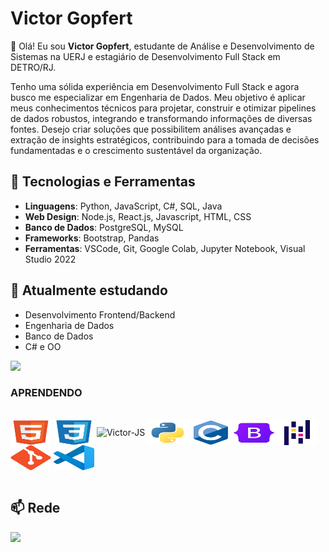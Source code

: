 # Victor Gopfert

👋 Olá! Eu sou **Victor Gopfert**, estudante de Análise e Desenvolvimento de Sistemas na UERJ e estagiário de Desenvolvimento Full Stack em DETRO/RJ.

Tenho uma sólida experiência em Desenvolvimento Full Stack e agora busco me especializar em Engenharia de Dados. Meu objetivo é aplicar meus conhecimentos técnicos para projetar, construir e otimizar pipelines de dados robustos, integrando e transformando informações de diversas fontes. Desejo criar soluções que possibilitem análises avançadas e extração de insights estratégicos, contribuindo para a tomada de decisões fundamentadas e o crescimento sustentável da organização.

## 🔧 Tecnologias e Ferramentas
- **Linguagens**: Python, JavaScript, C#, SQL, Java
- **Web Design**: Node.js, React.js, Javascript, HTML, CSS
- **Banco de Dados**: PostgreSQL, MySQL
- **Frameworks**: Bootstrap, Pandas
- **Ferramentas**: VSCode, Git, Google Colab, Jupyter Notebook, Visual Studio 2022

## 🌱 Atualmente estudando
- Desenvolvimento Frontend/Backend
- Engenharia de Dados
- Banco de Dados
- C# e OO

<div align="left>
  <a href="https://github.com/vicgopfert">
  <img height="180em" src="https://github-readme-stats.vercel.app/api/top-langs/?username=vicgopfert&layout=compact&langs_count=9&theme=onedark"/>
</div>

### APRENDENDO

<div style="display: inline_block"><br>
  <img align="center" alt="Victor-HTML" height="40" width="65" src="https://raw.githubusercontent.com/devicons/devicon/master/icons/html5/html5-original.svg">
  <img align="center" alt="Victor-CSS" height="40" width="65" src="https://raw.githubusercontent.com/devicons/devicon/master/icons/css3/css3-original.svg">
  <img align="center" alt="Victor-JS" height="40" width="65" src="https://cdn.jsdelivr.net/gh/devicons/devicon/icons/javascript/javascript-original.svg">
  <img align="center" alt="Victor-Python" height="40" width="65" src="https://raw.githubusercontent.com/devicons/devicon/master/icons/python/python-original.svg">
  <img align="center" alt="Victor-C" height="40" width="65" src="https://raw.githubusercontent.com/devicons/devicon/master/icons/c/c-original.svg">
  <img align="center" alt="Victor-Bootstrap" height="40" width="65" src="https://raw.githubusercontent.com/devicons/devicon/master/icons/bootstrap/bootstrap-original.svg">
  <img align="center" alt="Victor-Pandas" height="40" width="65" src="https://raw.githubusercontent.com/devicons/devicon/master/icons/pandas/pandas-original.svg">
  <img align="center" alt="Victor-Git" height="40" width="65" src="https://raw.githubusercontent.com/devicons/devicon/master/icons/git/git-original.svg">
  <img align="center" alt="Victor-VSCode" height="40" width="65" src="https://raw.githubusercontent.com/devicons/devicon/master/icons/vscode/vscode-original.svg">
</div> <br>

## 📫 Rede
<div>
   <a href="https://www.linkedin.com/in/victor-gopfert-5758292bb/" target="_blank"><img src="https://img.shields.io/badge/-LinkedIn-%230077B5?style=for-the-badge&logo=linkedin&logoColor=white" target="_blank"></a> 
</div>
